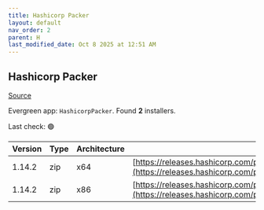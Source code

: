 ```yaml
---
title: Hashicorp Packer
layout: default
nav_order: 2
parent: H
last_modified_date: Oct 8 2025 at 12:51 AM
---
```


## Hashicorp Packer

[Source](https://packer.io/)

Evergreen app: `HashicorpPacker`. Found **2** installers.

Last check: 🟢

| Version | Type | Architecture | URI                                                                                                                                                          |
| ------- | ---- | ------------ | ------------------------------------------------------------------------------------------------------------------------------------------------------------ |
| 1.14.2  | zip  | x64          | [https://releases.hashicorp.com/packer/1.14.2/packer_1.14.2_windows_amd64.zip](https://releases.hashicorp.com/packer/1.14.2/packer_1.14.2_windows_amd64.zip) |
| 1.14.2  | zip  | x86          | [https://releases.hashicorp.com/packer/1.14.2/packer_1.14.2_windows_386.zip](https://releases.hashicorp.com/packer/1.14.2/packer_1.14.2_windows_386.zip)     |
